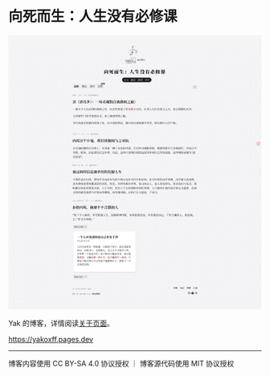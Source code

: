 # 向死而生：人生没有必修课

![](screenshot.png)


Yak 的博客，详情阅读[关于页面](https://yakoxff.pages.dev/about/)。

https://yakoxff.pages.dev

---

博客内容使用 CC BY-SA 4.0 协议授权 ｜ 博客源代码使用 MIT 协议授权
